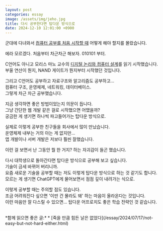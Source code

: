 ```yaml
---
layout: post
categories: essay
image: /assets/img/jeho.jpg
title: 다시 공부한다면 탑다운 방식으로
date: 2024-12-10 12:01:00 +0900
---
```


군대에 다녀와서 [컴퓨터 공부를 처음 시작할 때](/essay/2024/07/17/not-easy-but-not-hard-either.html) 어떻게 해야 할지를 몰랐습니다.  

에라 모르겠다. 처음부터 차근차근 해보자. 010101 부터.

C언어도 아니고 모리스 마노 교수의 [디지털 논리와 컴퓨터 설계](https://product.kyobobook.co.kr/detail/S000001868714)를 읽기 시작했습니다.  
부울 연산이 뭔지, NAND 게이트가 뭔지부터 시작했던 것입니다.

그리고 C언어도 공부하고 자료구조와 알고리즘도 공부하고...  
컴퓨터 구조, 운영체제, 네트워킹, 데이터베이스.  
그렇게 차근 차근 공부했습니다.

지금 생각하면 좋은 방법이었는지 의문이 듭니다.  
그냥 간단한 웹 개발 같은 걸로 시작했으면 어땠을까?  
궁금한 게 생기면 하나씩 파고들어가는 탑다운 방식으로.

실제로 이렇게 공부한 친구들을 회사에서 많이 만났습니다.  
운영체제 내부는 거의 아는 게 없지만...  
앱 개발이나 서버 개발은 저보다 훨씬 잘했습니다.

이런 걸 보면서 난 그동안 뭘 한 거지? 하는 자괴감이 들곤 했습니다.

다시 대학생으로 돌아간다면 탑다운 방식으로 공부해 보고 싶습니다.  
기술이 금세 바뀌어 버리니까.  
요즘 새로운 기술을 공부할 때는 저도 이렇게 탑다운 방식으로 하는 것 같기도 합니다.  
모르는 게 생기면 ChatGPT에게 물어보면서 점점 깊이 내려가는 식으로.

이렇게 공부할 때는 주의할 점도 있습니다.  
조금 어려워진다 싶으면 '이딴 건 몰라도 돼' 하는 마음이 올라온다는 것입니다.    
이런 마음만 잘 다스릴 수 있으면... 탑다운 어프로치도 좋은 학습 전략인 것 같습니다.

<br>
*함께 읽으면 좋은 글:*
* [죽을 만큼 힘든 날은 없었다](/essay/2024/07/17/not-easy-but-not-hard-either.html)